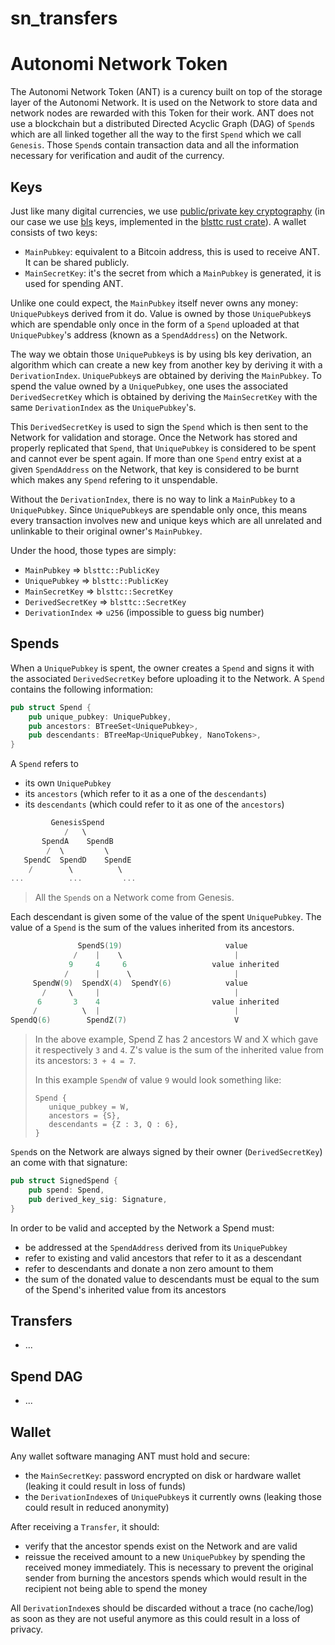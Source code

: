 # sn_transfers

# Autonomi Network Token

The Autonomi Network Token (ANT) is a curency built on top of the storage layer of the Autonomi Network. It is used on the Network to store data and network nodes are rewarded with this Token for their work. ANT does not use a blockchain but a distributed Directed Acyclic Graph (DAG) of `Spend`s which are all linked together all the way to the first `Spend` which we call `Genesis`. Those `Spend`s contain transaction data and all the information necessary for verification and audit of the currency. 

## Keys

Just like many digital currencies, we use [public/private key cryptography](https://en.wikipedia.org/wiki/Public-key_cryptography) (in our case we use [bls](https://en.wikipedia.org/wiki/BLS_digital_signature) keys, implemented in the [blsttc rust crate](https://docs.rs/blsttc/latest/blsttc/)). A wallet consists of two keys:

- `MainPubkey`: equivalent to a Bitcoin address, this is used to receive ANT. It can be shared publicly. 
- `MainSecretKey`: it's the secret from which a `MainPubkey` is generated, it is used for spending ANT. 

Unlike one could expect, the `MainPubkey` itself never owns any money: `UniquePubkey`s derived from it do. Value is owned by those `UniquePubkey`s which are spendable only once in the form of a `Spend` uploaded at that `UniquePubkey`'s address (known as a `SpendAddress`) on the Network. 

The way we obtain those `UniquePubkey`s is by using bls key derivation, an algorithm which can create a new key from another key by deriving it with a `DerivationIndex`. `UniquePubkey`s are obtained by deriving the `MainPubkey`. To spend the value owned by a `UniquePubkey`, one uses the associated `DerivedSecretKey` which is obtained by deriving the `MainSecretKey` with the same `DerivationIndex` as the `UniquePubkey`'s. 

This `DerivedSecretKey` is used to sign the `Spend` which is then sent to the Network for validation and storage. Once the Network has stored and properly replicated that `Spend`, that `UniquePubkey` is considered to be spent and cannot ever be spent again. If more than one `Spend` entry exist at a given `SpendAddress` on the Network, that key is considered to be burnt which makes any `Spend` refering to it unspendable. 

Without the `DerivationIndex`, there is no way to link a `MainPubkey` to a `UniquePubkey`. Since `UniquePubkey`s are spendable only once, this means every transaction involves new and unique keys which are all unrelated and unlinkable to their original owner's `MainPubkey`.

Under the hood, those types are simply:

- `MainPubkey` => `blsttc::PublicKey`
- `UniquePubkey` => `blsttc::PublicKey`
- `MainSecretKey` => `blsttc::SecretKey`
- `DerivedSecretKey` => `blsttc::SecretKey`
- `DerivationIndex` => `u256` (impossible to guess big number)


## Spends

When a `UniquePubkey` is spent, the owner creates a `Spend` and signs it with the associated `DerivedSecretKey` before uploading it to the Network. A `Spend` contains the following information:

```rust
pub struct Spend {
    pub unique_pubkey: UniquePubkey,
    pub ancestors: BTreeSet<UniquePubkey>,
    pub descendants: BTreeMap<UniquePubkey, NanoTokens>,
}
```

A `Spend` refers to
- its own `UniquePubkey`
- its `ancestors` (which refer to it as a one of the `descendants`)
- its `descendants` (which could refer to it as one of the `ancestors`)

```go
         GenesisSpend
            /   \
       SpendA    SpendB
        /  \         \
   SpendC  SpendD    SpendE
    /        \          \
...          ...         ...
```

> All the `Spend`s on a Network come from Genesis.

Each descendant is given some of the value of the spent `UniquePubkey`. The value of a `Spend` is the sum of the values inherited from its ancestors. 

```go
               SpendS(19)                       value
              /    |    \                         |
             9     4     6                   value inherited
            /      |      \                       |
     SpendW(9)  SpendX(4)  SpendY(6)            value
       /     \     |                              |
      6       3    4                         value inherited
     /          \  |                              |
SpendQ(6)        SpendZ(7)                        V

```

> In the above example, Spend Z has 2 ancestors W and X which gave it respectively `3` and `4`. 
> Z's value is the sum of the inherited value from its ancestors: `3 + 4 = 7`.
>
> In this example `SpendW` of value `9` would look something like:
> ```
> Spend {
>    unique_pubkey = W,
>    ancestors = {S},
>    descendants = {Z : 3, Q : 6},
> }
> ```

`Spend`s on the Network are always signed by their owner (`DerivedSecretKey`) an come with that signature: 

```rust
pub struct SignedSpend {
    pub spend: Spend,
    pub derived_key_sig: Signature,
}
```

In order to be valid and accepted by the Network a Spend must:
- be addressed at the `SpendAddress` derived from its `UniquePubkey`
- refer to existing and valid ancestors that refer to it as a descendant
- refer to descendants and donate a non zero amount to them
- the sum of the donated value to descendants must be equal to the sum of the Spend's inherited value from its ancestors

## Transfers

- ...

## Spend DAG

- ...

## Wallet

Any wallet software managing ANT must hold and secure:
- the `MainSecretKey`: password encrypted on disk or hardware wallet (leaking it could result in loss of funds)
- the `DerivationIndex`es of `UniquePubkey`s it currently owns (leaking those could result in reduced anonymity)

After receiving a `Transfer`, it should:
- verify that the ancestor spends exist on the Network and are valid
- reissue the received amount to a new `UniquePubkey` by spending the received money immediately. This is necessary to prevent the original sender from burning the ancestors spends which would result in the recipient not being able to spend the money

All `DerivationIndex`es should be discarded without a trace (no cache/log) as soon as they are not useful anymore as this could result in a loss of privacy. 

